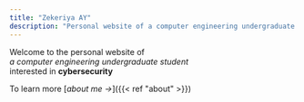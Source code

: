 ```yaml
---
title: "Zekeriya AY"
description: "Personal website of a computer engineering undergraduate student interested in cybersecurity."
---
```


<!--
Siber güvenlikle ilgilenen\
Bilgisayar Mühendisliği Lisans öğrencisinin\
kişisel websitesine hoş geldiniz

Hakkımda daha fazla [bilgi edinmek için&rarr;]({{< ref "about" >}}) 
-->

Welcome to the personal website of\
*a computer engineering undergraduate student*\
interested in **cybersecurity**

To learn more [*about me &rarr;*]({{< ref "about" >}})
